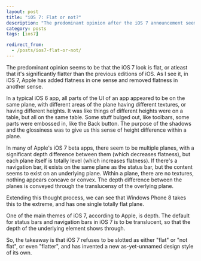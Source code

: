 ```yaml
---
layout: post
title: "iOS 7: Flat or not?"
description: "The predominant opinion after the iOS 7 announcement seems to be that iOS 7 looks flat, but really, it doesn't."
category: posts
tags: [ios7]

redirect_from:
  - /posts/ios7-flat-or-not/
---
```


The predominant opinion seems to be that the iOS 7 look is flat, or
atleast that it's significantly flatter than the previous editions of
iOS. As I see it, in iOS 7, Apple has added flatness in one sense and
removed flatness in another sense.

In a typical iOS 6 app, all parts of the UI of an app appeared to be on
the same plane, with different areas of the plane having different
textures, or having different heights. It was like things of different
heights were on a table, but all on the same table. Some stuff bulged
out, like toolbars, some parts were embossed in, like the Back button.
The purpose of the shadows and the glossiness was to give us this sense
of height difference within a plane.

In many of Apple's iOS 7 beta apps, there seem to be multiple planes,
with a significant depth difference between them (which decreases
flatness), but each plane itself is totally level (which increases
flatness). If there's a navigation bar, it exists on the same plane
as the status bar, but the content seems to exist on an underlying
plane. Within a plane, there are no textures, nothing appears concave or
convex. The depth difference between the planes is conveyed through the
translucensy of the overlying plane.

Extending this thought process, we can see that Windows Phone 8 takes
this to the extreme, and has one single totally flat plane.

One of the main themes of iOS 7, according to Apple, is depth. The
default for status bars and navigation bars in iOS 7 is to be
translucent, so that the depth of the underlying element shows through.

So, the takeaway is that iOS 7 refuses to be slotted as either "flat" or
"not flat", or even "flatter", and has invented a new as-yet-unnamed
design style of its own.


